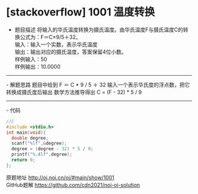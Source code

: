 # [stackoverflow] 1001 温度转换
- 题目描述
将输入的华氏温度转换为摄氏温度。由华氏温度F与摄氏温度C的转换公式为：F＝C×9/5＋32。  
输入：输入一个实数，表示华氏温度  
输出：输出对应的摄氏温度，答案保留4位小数。  
样例输入：50  
样例输出：10.0000
<hr>  
- 解题思路  
题目中给到  
F ＝ C * 9 / 5 ＋ 32  
输入一个表示华氏度的浮点数，把它转换成摄氏度后输出  
数学方法推导得出 C = (F - 32) * 5 / 9
<hr>  
- 代码    

```c
//C
#include <stdio.h>
int main(void){
  double degree;
  scanf("%lf",&degree);
  degree = (degree - 32) * 5 / 9;
  printf("%.4lf",degree);
  return 0;
};
```  

  
原题地址 <http://oj.noi.cn/oj/#main/show/1001>  
GitHub题解 <https://github.com/cdn2021/noi-oj-solution>  
